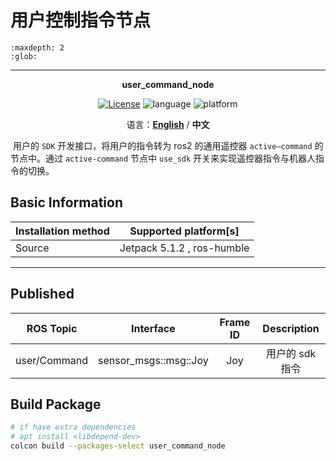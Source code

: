 # 用户控制指令节点

```{toctree}
:maxdepth: 2
:glob:
```

------

<p align="center"><strong>user_command_node</strong></p>
<p align="center"><a href="https://github.com/${YOUR_GIT_REPOSITORY}/blob/main/LICENSE"><img alt="License" src="https://img.shields.io/badge/License-Apache%202.0-orange"/></a>
<img alt="language" src="https://img.shields.io/badge/language-c++-red"/>
<img alt="platform" src="https://img.shields.io/badge/platform-linux-l"/>
</p>
<p align="center">
    语言：<a href="./docs/docs_en/README_EN.md"><strong>English</strong></a> / <strong>中文</strong>
</p>

​	用户的 `SDK` 开发接口，将用户的指令转为 ros2 的通用遥控器 `active—command` 的节点中。通过 `active-command` 节点中 `use_sdk` 开关来实现遥控器指令与机器人指令的切换。

## Basic Information

| Installation method | Supported platform[s]      |
| ------------------- | -------------------------- |
| Source              | Jetpack 5.1.2 , ros-humble |

------

## Published

|  ROS Topic   |       Interface       | Frame ID |   Description   |
| :----------: | :-------------------: | :------: | :-------------: |
| user/Command | sensor_msgs::msg::Joy |   Joy    | 用户的 sdk 指令 |

## Build Package

```bash
# if have extra dependencies
# apt install <libdepend-dev>
colcon build --packages-select user_command_node
```
